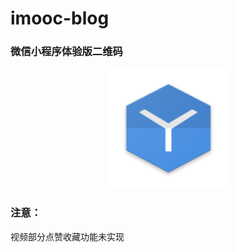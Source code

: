 # imooc-blog


### 微信小程序体验版二维码

<p align="center">
  <img alt="logo" src="https://github.com/ZhangXinmin528/AndroidUtils/blob/master/app/src/main/assets/ic_launcher.png"/>
</p>


### 注意：

视频部分点赞收藏功能未实现